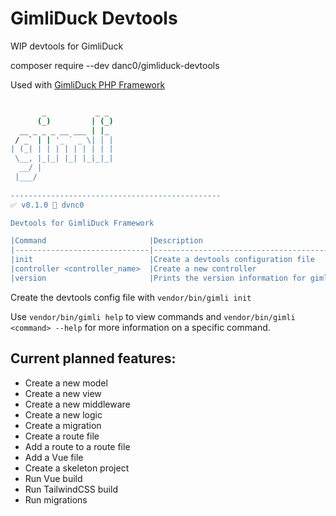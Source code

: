 # GimliDuck Devtools

WIP devtools for GimliDuck

composer require --dev danc0/gimliduck-devtools

Used with [GimliDuck PHP Framework](https://github.com/dvnc0/gimli-php)

```bash

       _           _ _ 
      (_)         | (_)
  __ _ _ _ __ ___ | |_ 
 / _` | | '_ ` _ \| | |
| (_| | | | | | | | | |
 \__, |_|_| |_| |_|_|_|
  __/ |                
 |___/                 
                                                               
-----------------------------------------------
✅ v0.1.0 👾 dvnc0

Devtools for GimliDuck Framework

|Command                       |Description                               |
|------------------------------|------------------------------------------|
|init                          |Create a devtools configuration file      |
|controller <controller_name>  |Create a new controller                   |
|version                       |Prints the version information for gimli  |
```

Create the devtools config file with `vendor/bin/gimli init`

Use `vendor/bin/gimli help` to view commands and `vendor/bin/gimli <command> --help` for more information on a specific command.

## Current planned features:
- Create a new model
- Create a new view
- Create a new middleware
- Create a new logic
- Create a migration
- Create a route file
- Add a route to a route file
- Add a Vue file
- Create a skeleton project
- Run Vue build
- Run TailwindCSS build
- Run migrations